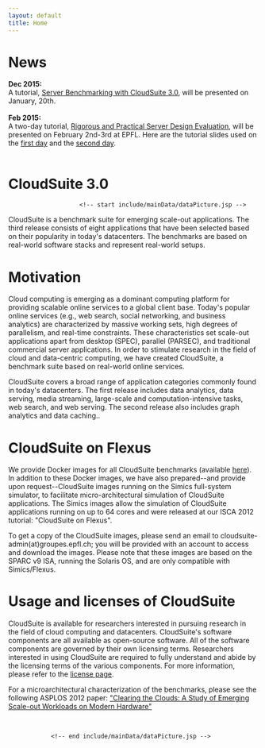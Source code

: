 ```yaml
---
layout: default
title: Home
---
```

<!-- #icon: flaticon-user7 -->

<div id="content_outline">
<div id="content-projects"> 

<h1><b>News</b></h1>

<ul style="list-style: none; padding-left:0;">

<li> <b> Dec 2015: </b> <br> A tutorial, <a href="./tutorial2015-hipeac/index.html">Server Benchmarking with CloudSuite 3.0</a>, will be presented on January, 20th.</li>
<br>
<li> <b> Feb 2015: </b> <br> A two-day tutorial, <a href="http://parsa.epfl.ch/cloudsuite/CloudSuite-Flexus-epfl15.html">Rigorous and Practical Server Design Evaluation</a>, will be presented on February 2nd-3rd at EPFL. Here are the tutorial slides used on the <a href="http://parsa.epfl.ch/cloudsuite/docs/CloudSuite2.0-on-Flexus-epfl-15_day1.pdf">first day</a> and the <a href="http://parsa.epfl.ch/cloudsuite/docs/CloudSuite2.0-on-Flexus-epfl-15_day2.pdf">second day</a>.</li>
<br>
<!-- <li> <b> Mar 2014: </b> <br> CloudSuite 2.0 will be presented at the tutorial <a href="http://parsa.epfl.ch/cloudsuite/ispass14-tutorial">Rigorous and Practical Server Design Evaluation</a>. The tutorial will be held in conjuction with <a href="http://ispass.org/ispass2014/">ISPASS 2014 </a> in Monterey. Here are the tutorial <a href="docs/CloudSuite2.0-on-Flexus-ispass14.pdf">slides.</a></li>
<br>
<li> <b> Mar 2013: </b> <br> CloudSuite 2.0 is released and presented at the tutorial <a href="http://isca2013.eew.technion.ac.il/">ISCA 2013</a> in Tel Aviv.  Here are the tutorial <a href="docs/CloudSuite2.0-on-Flexus-isca13.pdf">slides</a> and the <a href="docs/deploy_cloudsuite.pdf">guidelines</a> for using the released Simics images.</li>
<li> <b> Jun 2013: </b> <br> CloudSuite 2.0 is be released in June 2013, and presented at the tutorial <a href="http://parsa.epfl.ch/cloudsuite/isca13-tutorial.html">CloudSuite 2.0 on Flexus</a>. The tutorial will be held in conjuction with <a href="http://isca2013.eew.technion.ac.il/">ISCA 2013</a> in Tel Aviv.</li> </br>
<br>
<li> <b> Jun 2012: </b> <br> A full-day tutorial, <a href="http://parsa.epfl.ch/cloudsuite/isca12-tutorial.html">CloudSuite on Flexus</a>, will be presented at ISCA 2012 in Portland, Oregon.</li></br>
</ul> -->


 <h1>CloudSuite 3.0</h1>

                        <!-- start include/mainData/dataPicture.jsp -->

<p>CloudSuite is a benchmark suite for emerging scale-out applications. The third release consists of eight applications that have been selected based on their popularity in today's datacenters. The benchmarks are based on real-world software stacks and represent real-world setups.

</p>



<h1>Motivation</h1>

<p>
Cloud computing is emerging as a dominant computing platform for providing scalable online services to a global client base. Today's popular online services (e.g., web search, social networking, and business analytics) are characterized by massive working sets, high degrees of parallelism, and real-time constraints. These characteristics set scale-out applications apart from desktop (SPEC), parallel (PARSEC), and traditional commercial server applications. In order to stimulate research in the field of cloud and data-centric computing, we have created CloudSuite, a benchmark suite based on real-world online services. 
</p>
<p>
CloudSuite covers a broad range of application categories commonly found in today's datacenters. The first release includes data analytics, data serving, media streaming, large-scale and computation-intensive tasks, web search, and web serving. The second release also includes graph analytics and data caching.</a>.
</p>
<h1>CloudSuite on Flexus</h1>
<p>
We provide Docker images for all CloudSuite benchmarks (available <a href="./benchmarks">here</a>). In addition to these Docker images, we have also prepared--and provide upon request--CloudSuite images running on the Simics full-system simulator, to facilitate micro-architectural simulation of CloudSuite applications. The Simics images allow the simulation of CloudSuite applications running on up to 64 cores and were released at our ISCA 2012 tutorial: "CloudSuite on Flexus".
</p>
<p>
 To get a copy of the CloudSuite images, please send an email to cloudsuite-admin(at)groupes.epfl.ch; you will be provided with an account to access and download the images. Please note that these images are based on the SPARC v9 ISA, running the Solaris OS, and are only compatible with Simics/Flexus. 
</p>
</p>
<h1>Usage and licenses of CloudSuite</h1>
<p>CloudSuite is available for researchers interested in pursuing research in the field of cloud computing and datacenters. CloudSuite's software components are all available as open-source software. All of the software components are governed by their own licensing terms. Researchers interested in using CloudSuite are required to fully understand and abide by the licensing terms of the various components. For more information, please refer to the <a href="./licenses">license page</a>.</p>

<p>For a microarchitectural characterization of the benchmarks, please see the following ASPLOS 2012 paper: <a href="./publications">"Clearing the Clouds: A Study of Emerging Scale-out Workloads on Modern Hardware"</a></p>

<br/>

                <!-- end include/mainData/dataPicture.jsp -->

